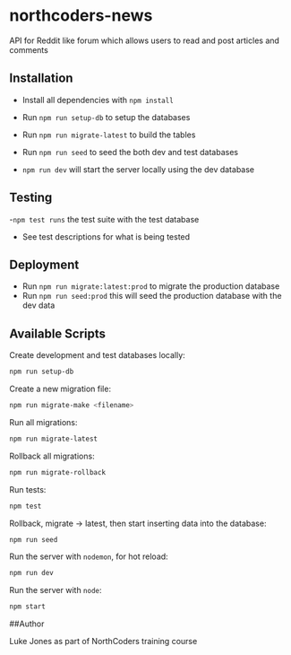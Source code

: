 # northcoders-news

API for Reddit like forum which allows users to read and post articles and comments

## Installation

- Install all dependencies with `npm install`
- Run `npm run setup-db` to setup the databases
- Run `npm run migrate-latest` to build the tables
- Run `npm run seed` to seed the both dev and test databases

- `npm run dev` will start the server locally using the dev database

## Testing

-`npm test runs` the test suite with the test database

- See test descriptions for what is being tested

## Deployment

- Run `npm run migrate:latest:prod` to migrate the production database
- Run `npm run seed:prod` this will seed the production database with the dev data

## Available Scripts

Create development and test databases locally:

```bash
npm run setup-db
```

Create a new migration file:

```bash
npm run migrate-make <filename>
```

Run all migrations:

```bash
npm run migrate-latest
```

Rollback all migrations:

```bash
npm run migrate-rollback
```

Run tests:

```bash
npm test
```

Rollback, migrate -> latest, then start inserting data into the database:

```bash
npm run seed
```

Run the server with `nodemon`, for hot reload:

```bash
npm run dev
```

Run the server with `node`:

```bash
npm start
```

##Author

Luke Jones as part of NorthCoders training course

